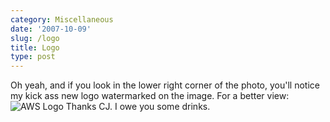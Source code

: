 ```yaml
---
category: Miscellaneous
date: '2007-10-09'
slug: /logo
title: Logo
type: post
---
```



Oh yeah, and if you look in the lower right corner of the photo,
you'll notice my kick ass new logo watermarked on the image. For a
better view:
![AWS Logo](http://www.alanwsmith.com/blog/wp-content/uploads/logo_sample.gif)
Thanks CJ. I owe you some drinks.